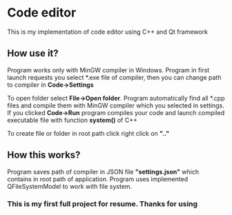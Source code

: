 <h1>Code editor</h1>
<p>This is my implementation of code editor using C++ and Qt framework</p>
<h2>How use it?</h2>
<p>Program works only with MinGW compiler in Windows. Program in first launch requests you select *.exe file of compiler, then you can change path to compiler in <b>Code->Settings</b></p>
<p>To open folder select <b>File->Open folder</b>. Program automatically find all *.cpp files and compile them with MinGW compiler which you selected in settings. If you clicked <b>Code->Run</b> program compiles your code and launch compiled executable file with function <b>system()</b> of C++</p>
<p>To create file or folder in root path click right click on <b>".."</b></p>
<h2>How this works?</h2>
<p>Program saves path of compiler in JSON file <b>"settings.json"</b> which contains in root path of application. Program uses implemented QFileSystemModel to work with file system.</p>
<h3>This is my first full project for resume. Thanks for using</h3>